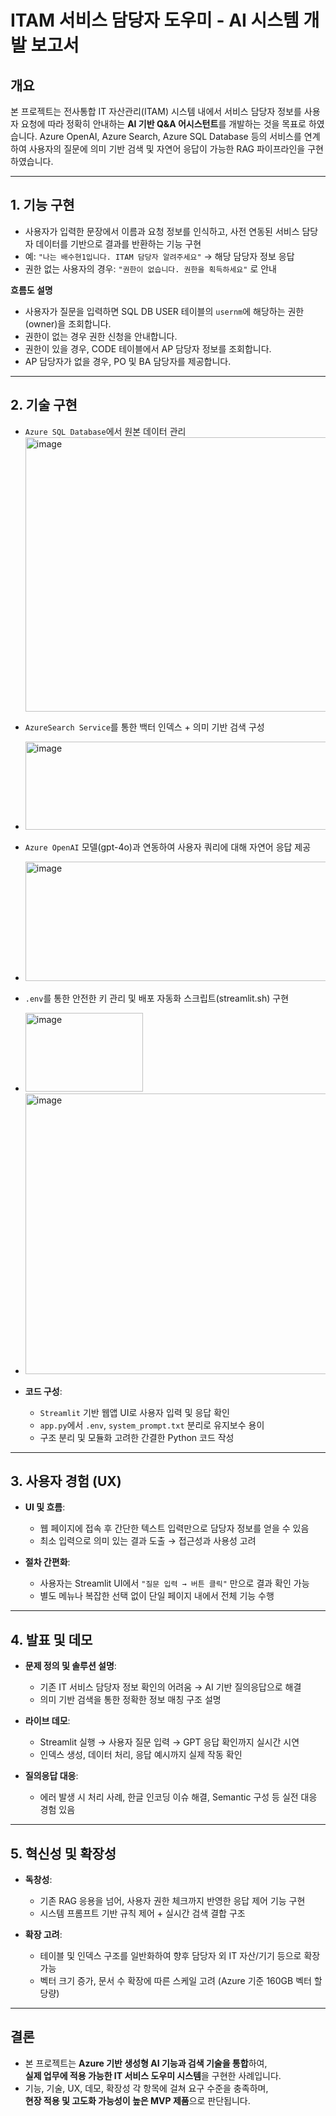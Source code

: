 
# ITAM 서비스 담당자 도우미 - AI 시스템 개발 보고서

## 개요
본 프로젝트는 전사통합 IT 자산관리(ITAM) 시스템 내에서 서비스 담당자 정보를 사용자 요청에 따라 정확히 안내하는 **AI 기반 Q&A 어시스턴트**를 개발하는 것을 목표로 하였습니다. 
Azure OpenAI, Azure Search, Azure SQL Database 등의 서비스를 연계하여 사용자의 질문에 의미 기반 검색 및 자연어 응답이 가능한 RAG 파이프라인을 구현하였습니다.

---

## 1. 기능 구현 

  - 사용자가 입력한 문장에서 이름과 요청 정보를 인식하고, 사전 연동된 서비스 담당자 데이터를 기반으로 결과를 반환하는 기능 구현
  - 예: `"나는 배수현1입니다. ITAM 담당자 알려주세요"` → 해당 담당자 정보 응답
  - 권한 없는 사용자의 경우: `"권한이 없습니다. 권한을 획득하세요"` 로 안내

**흐름도 설명**

- 사용자가 질문을 입력하면 SQL DB USER 테이블의 `usernm`에 해당하는 권한(owner)을 조회합니다.
- 권한이 없는 경우 권한 신청을 안내합니다.
- 권한이 있을 경우, CODE 테이블에서 AP 담당자 정보를 조회합니다.
- AP 담당자가 없을 경우, PO 및 BA 담당자를 제공합니다.

---

## 2. 기술 구현 

  - `Azure SQL Database`에서 원본 데이터 관리
    <img width="1100" height="439" alt="image" src="https://github.com/user-attachments/assets/338dded2-0af0-41cf-a5ac-faa7dcbc5fc8" />

  - `AzureSearch Service`를 통한 백터 인덱스 + 의미 기반 검색 구성
  - <img width="1160" height="141" alt="image" src="https://github.com/user-attachments/assets/7e9b603f-facf-4ef9-a127-0a5f8c112277" />

  - `Azure OpenAI` 모델(gpt-4o)과 연동하여 사용자 쿼리에 대해 자연어 응답 제공
  - <img width="1233" height="191" alt="image" src="https://github.com/user-attachments/assets/613315eb-4d70-421c-bf65-3860b682c210" />

  - `.env`를 통한 안전한 키 관리 및 배포 자동화 스크립트(streamlit.sh) 구현
  - <img width="188" height="126" alt="image" src="https://github.com/user-attachments/assets/2a04e74f-8477-49bd-8837-9ecab3eace7c" />

  - <img width="960" height="449" alt="image" src="https://github.com/user-attachments/assets/4a1f49c5-1825-4754-8f12-79299951afc8" />


- **코드 구성**:
  - `Streamlit` 기반 웹앱 UI로 사용자 입력 및 응답 확인
  - `app.py`에서 `.env`, `system_prompt.txt` 분리로 유지보수 용이
  - 구조 분리 및 모듈화 고려한 간결한 Python 코드 작성

---

## 3. 사용자 경험 (UX)

- **UI 및 흐름**:
  - 웹 페이지에 접속 후 간단한 텍스트 입력만으로 담당자 정보를 얻을 수 있음
  - 최소 입력으로 의미 있는 결과 도출 → 접근성과 사용성 고려

- **절차 간편화**:
  - 사용자는 Streamlit UI에서 `"질문 입력 → 버튼 클릭"` 만으로 결과 확인 가능
  - 별도 메뉴나 복잡한 선택 없이 단일 페이지 내에서 전체 기능 수행

---

## 4. 발표 및 데모

- **문제 정의 및 솔루션 설명**:
  - 기존 IT 서비스 담당자 정보 확인의 어려움 → AI 기반 질의응답으로 해결
  - 의미 기반 검색을 통한 정확한 정보 매칭 구조 설명

- **라이브 데모**:
  - Streamlit 실행 → 사용자 질문 입력 → GPT 응답 확인까지 실시간 시연
  - 인덱스 생성, 데이터 처리, 응답 예시까지 실제 작동 확인

- **질의응답 대응**:
  - 에러 발생 시 처리 사례, 한글 인코딩 이슈 해결, Semantic 구성 등 실전 대응 경험 있음

---

## 5. 혁신성 및 확장성

- **독창성**:
  - 기존 RAG 응용을 넘어, 사용자 권한 체크까지 반영한 응답 제어 기능 구현
  - 시스템 프롬프트 기반 규칙 제어 + 실시간 검색 결합 구조

- **확장 고려**:
  - 테이블 및 인덱스 구조를 일반화하여 향후 담당자 외 IT 자산/기기 등으로 확장 가능
  - 벡터 크기 증가, 문서 수 확장에 따른 스케일 고려 (Azure 기준 160GB 벡터 할당량)

---

##  결론

- 본 프로젝트는 **Azure 기반 생성형 AI 기능과 검색 기술을 통합**하여,  
  **실제 업무에 적용 가능한 IT 서비스 도우미 시스템**을 구현한 사례입니다.
- 기능, 기술, UX, 데모, 확장성 각 항목에 걸쳐 요구 수준을 충족하며,  
  **현장 적용 및 고도화 가능성이 높은 MVP 제품**으로 판단됩니다.

